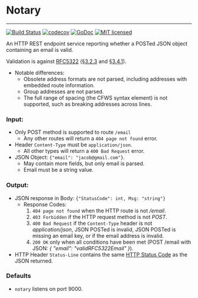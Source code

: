 # Notary
---
[![Build Status](https://travis-ci.org/jdelgad/notary.svg?branch=master)](https://travis-ci.org/jdelgad/notary)
[![codecov](https://codecov.io/gh/jdelgad/notary/branch/master/graph/badge.svg)](https://codecov.io/gh/jdelgad/notary)
[![GoDoc](https://godoc.org/github.com/jdelgad/notary?status.svg)](https://godoc.org/github.com/jdelgad/notary)
[![MIT licensed](https://img.shields.io/badge/license-MIT-blue.svg)](https://raw.githubusercontent.com/jdelgad/notary/master/LICENSE)

An HTTP REST endpoint service reporting whether a POSTed JSON object containing
an email is valid.

Validation is against [RFC5322](https://tools.ietf.org/html/rfc5322)
(§[3.2.3](https://tools.ietf.org/html/rfc5322#section-3.2.3) and
 §[3.4.1](https://tools.ietf.org/html/rfc5322#section-3.4.1)).
* Notable differences:
  * Obsolete address formats are not parsed, including addresses with embedded route information.
  * Group addresses are not parsed.
  * The full range of spacing (the CFWS syntax element) is not supported, such as breaking addresses across lines.

### Input:
* Only POST method is supported to route `/email`
  * Any other routes will return a `404 page not found` error.
* Header `Content-Type` must be `application/json`.
  * All other types will return a `400 Bad Request` error.
* JSON Object: `{"email": "jacob@gmail.com"}`.
  * May contain more fields, but only email is parsed.
  * Email must be a string value.

### Output:
* JSON response in Body: `{"StatusCode": int, Msg: "string"}`
  * Response Codes:
    1. `404 page not found` when the HTTP route is not _/email_.
    1. `403 Forbidden` if the HTTP request method is not _POST_.
    1. `400 Bad Request` if the `Content-Type` header is not _application/json_, JSON POSTed is invalid, JSON POSTed is missing an email key, or if the email address is invalid.
    1. `200 OK` only when all conditions have been met (POST /email with JSON: _{ "email": "validRFC5322Email" }_).
* HTTP Header `Status-Line` contains the same
[HTTP Status Code](https://en.wikipedia.org/wiki/List_of_HTTP_status_codes) as the JSON returned.


### Defaults
* `notary` listens on port 9000.
